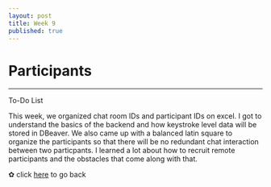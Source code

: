 ```yaml
---
layout: post
title: Week 9
published: true
---
```


# Participants 
***

To-Do List

This week, we organized chat room IDs and participant IDs on excel. I got to understand the basics of the backend and how keystroke level data will be stored in DBeaver. We also came up with a balanced latin square to organize the participants so that there will be no redundant chat interaction between two particpants. I learned a lot about how to recruit remote participants and the obstacles that come along with that. 

✿ click [here](https://momentine.github.io/) to go back
